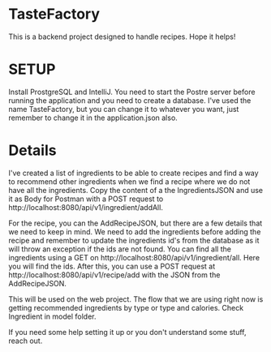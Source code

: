 # TasteFactory
This is a backend project designed to handle recipes. Hope it helps! 

# SETUP
Install ProstgreSQL and IntelliJ. You need to start the Postre server before running the application and you need to create a database. I've used the name TasteFactory, but you can change it to whatever you want, just remember to change it in the application.json also.

# Details
I've created a list of ingredients to be able to create recipes and find a way to recommend other ingredients when we find a recipe where we do not have all the ingredients. Copy the content of a the IngredientsJSON and use it as Body for Postman with a POST request to http://localhost:8080/api/v1/ingredient/addAll.

For the recipe, you can the AddRecipeJSON, but there are a few details that we need to keep in mind. We need to add the ingredients before adding the recipe and remember to update the ingredients id's from the database as it will throw an exception if the ids are not found. You can find all the ingredients using a GET on http://localhost:8080/api/v1/ingredient/all. Here you will find the ids. After this, you can use a POST request at http://localhost:8080/api/v1/recipe/add
with the JSON from the AddRecipeJSON.

This will be used on the web project. The flow that we are using right now is getting recommended ingredients by type or type and calories. Check Ingredient in model folder.

If you need some help setting it up or you don't understand some stuff, reach out.
